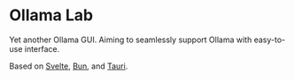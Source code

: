 # Ollama Lab

Yet another Ollama GUI. Aiming to seamlessly support Ollama with easy-to-use interface.

Based on [Svelte](https://svelte.dev/), [Bun](https://bun.sh), and [Tauri](https://tauri.app).
